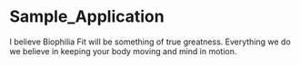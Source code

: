 # Sample_Application
I believe Biophilia Fit will be something of true greatness. Everything we do we believe in keeping your body moving and mind in motion.
